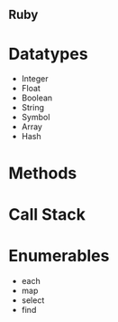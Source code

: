 ## Ruby

# Datatypes
- Integer
- Float
- Boolean
- String
- Symbol
- Array
- Hash

# Methods

# Call Stack

# Enumerables
- each
- map
- select
- find
